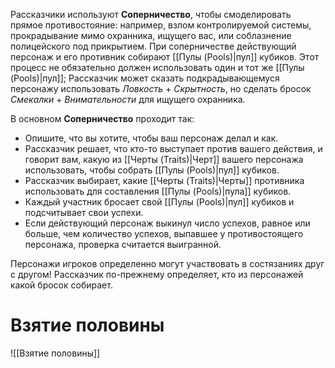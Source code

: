 Рассказчики используют **Соперничество**, чтобы смоделировать прямое противостояние: например, взлом контролируемой системы, прокрадывание мимо охранника, ищущего вас, или соблазнение полицейского под прикрытием. При соперничестве действующий персонаж и его противник собирают [[Пулы (Pools)|пул]] кубиков. Этот процесс не обязательно должен использовать один и тот же [[Пулы (Pools)|пул]]; Рассказчик может сказать подкрадывающемуся персонажу использовать *Ловкость* + *Скрытность*, но сделать бросок *Смекалки* + *Внимательности* для ищущего охранника.

В основном **Соперничество** проходит так:
- Опишите, что вы хотите, чтобы ваш персонаж делал и как.
- Рассказчик решает, что кто-то выступает против вашего действия, и говорит вам, какую из [[Черты (Traits)|Черт]] вашего персонажа использовать, чтобы собрать [[Пулы (Pools)|пул]] кубиков.
- Рассказчик выбирает, какие [[Черты (Traits)|Черты]] противника использовать для составления [[Пулы (Pools)|пула]] кубиков.
- Каждый участник бросает свой [[Пулы (Pools)|пул]] кубиков и подсчитывает свои успехи.
- Если действующий персонаж выкинул число успехов, равное или больше, чем количество успехов, выпавшее у противостоящего персонажа, проверка считается выигранной.

Персонажи игроков определенно могут участвовать в состязаниях друг с другом! Рассказчик по-прежнему определяет, кто из персонажей какой бросок собирает.

# Взятие половины

![[Взятие половины]]